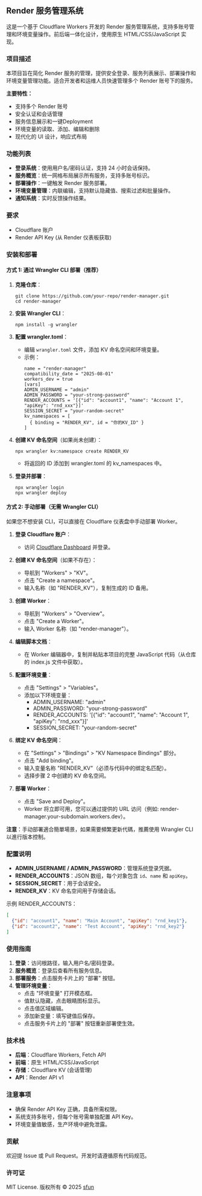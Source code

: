 ## Render 服务管理系统

这是一个基于 Cloudflare Workers 开发的 Render 服务管理系统，支持多账号管理和环境变量操作。前后端一体化设计，使用原生 HTML/CSS/JavaScript 实现。

### 项目描述

本项目旨在简化 Render 服务的管理，提供安全登录、服务列表展示、部署操作和环境变量管理功能。适合开发者和运维人员快速管理多个 Render 账号下的服务。

**主要特性：**
- 支持多个 Render 账号
- 安全认证和会话管理
- 服务信息展示和一键Deployment
- 环境变量的读取、添加、编辑和删除
- 现代化的 UI 设计，响应式布局

### 功能列表

- **登录系统**：使用用户名/密码认证，支持 24 小时会话保持。
- **服务概览**：统一网格布局展示所有服务，支持多账号标识。
- **部署操作**：一键触发 Render 服务部署。
- **环境变量管理**：内联编辑，支持默认隐藏值、搜索过滤和批量操作。
- **通知系统**：实时反馈操作结果。

### 要求

- Cloudflare 账户
- Render API Key (从 Render 仪表板获取)

### 安装和部署

#### 方式 1: 通过 Wrangler CLI 部署（推荐）

1. **克隆仓库**：
   ```
   git clone https://github.com/your-repo/render-manager.git
   cd render-manager
   ```

2. **安装 Wrangler CLI**：
   ```
   npm install -g wrangler
   ```

3. **配置 wrangler.toml**：
   - 编辑 `wrangler.toml` 文件，添加 KV 命名空间和环境变量。
   - 示例：
     ```
     name = "render-manager"
     compatibility_date = "2025-08-01"
     workers_dev = true
     [vars]
     ADMIN_USERNAME = "admin"
     ADMIN_PASSWORD = "your-strong-password"
     RENDER_ACCOUNTS = '[{"id": "account1", "name": "Account 1", "apiKey": "rnd_xxx"}]'
     SESSION_SECRET = "your-random-secret"
     kv_namespaces = [
       { binding = "RENDER_KV", id = "你的KV_ID" }
     ]
     ```

4. **创建 KV 命名空间**（如果尚未创建）：
   ```
   npx wrangler kv:namespace create RENDER_KV
   ```
   - 将返回的 ID 添加到 wrangler.toml 的 kv_namespaces 中。

5. **登录并部署**：
   ```
   npx wrangler login
   npx wrangler deploy
   ```

#### 方式 2: 手动部署（无需 Wrangler CLI）

如果您不想安装 CLI，可以直接在 Cloudflare 仪表盘中手动部署 Worker。

1. **登录 Cloudflare 账户**：
   - 访问 [Cloudflare Dashboard](https://dash.cloudflare.com/) 并登录。

2. **创建 KV 命名空间**（如果不存在）：
   - 导航到 "Workers" > "KV"。
   - 点击 "Create a namespace"。
   - 输入名称（如 "RENDER_KV"），复制生成的 ID 备用。

3. **创建 Worker**：
   - 导航到 "Workers" > "Overview"。
   - 点击 "Create a Worker"。
   - 输入 Worker 名称（如 "render-manager"）。

4. **编辑脚本文档**：
   - 在 Worker 编辑器中，复制并粘贴本项目的完整 JavaScript 代码（从仓库的 index.js 文件中获取）。

5. **配置环境变量**：
   - 点击 "Settings" > "Variables"。
   - 添加以下环境变量：
     - ADMIN_USERNAME: "admin"
     - ADMIN_PASSWORD: "your-strong-password"
     - RENDER_ACCOUNTS: '[{"id": "account1", "name": "Account 1", "apiKey": "rnd_xxx"}]'
     - SESSION_SECRET: "your-random-secret"

6. **绑定 KV 命名空间**：
   - 在 "Settings" > "Bindings" > "KV Namespace Bindings" 部分。
   - 点击 "Add binding"。
   - 输入变量名称 "RENDER_KV"（必须与代码中的绑定名匹配）。
   - 选择步骤 2 中创建的 KV 命名空间。

7. **部署 Worker**：
   - 点击 "Save and Deploy"。
   - Worker 将立即可用，您可以通过提供的 URL 访问（例如: render-manager.your-subdomain.workers.dev）。

**注意**：手动部署適合簡單場景，如果需要頻繁更新代碼，推薦使用 Wrangler CLI 以進行版本控制。

### 配置说明

- **ADMIN_USERNAME / ADMIN_PASSWORD**：管理系统登录凭据。
- **RENDER_ACCOUNTS**：JSON 数组，每个对象包含 `id`、`name` 和 `apiKey`。
- **SESSION_SECRET**：用于会话安全。
- **RENDER_KV**：KV 命名空间用于存储会话。

示例 RENDER_ACCOUNTS：
```json
[
  {"id": "account1", "name": "Main Account", "apiKey": "rnd_key1"},
  {"id": "account2", "name": "Test Account", "apiKey": "rnd_key2"}
]
```

### 使用指南

1. **登录**：访问根路径，输入用户名/密码登录。
2. **服务概览**：登录后查看所有服务信息。
3. **部署服务**：点击服务卡片上的 "部署" 按钮。
4. **管理环境变量**：
   - 点击 "环境变量" 打开模态框。
   - 值默认隐藏，点击眼睛图标显示。
   - 点击值区域编辑。
   - 添加新变量：填写键值后保存。
   - 点击服务卡片上的 "部署" 按钮重新部署使生效。

### 技术栈

- **后端**：Cloudflare Workers, Fetch API
- **前端**：原生 HTML/CSS/JavaScript
- **存储**：Cloudflare KV (会话管理)
- **API**：Render API v1

### 注意事项

- 确保 Render API Key 正确，具备所需权限。
- 系统支持多账号，但每个账号需单独配置 API Key。
- 环境变量值敏感，生产环境中避免泄露。

### 贡献

欢迎提 Issue 或 Pull Request。开发时请遵循原有代码规范。

### 许可证

MIT License. 版权所有 © 2025 [sfun](https://github.com/ssfun)
